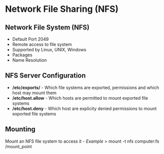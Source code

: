 # Network File Sharing (NFS)

## Network File System (NFS) 
- Default Port 2049
- Remote access to file system
- Supported by Linux, UNIX, Windows
- Packages
- Name Resolution

## NFS Server Configuration
- **/etc/exports/** - Which file systems are exported, permissions and which host may mount them
- **/etc/host.allow** - Which hosts are permitted to mount exported file systems
- **/etc/host.deny** - Which host are explicity denied permissions to mount exported file systems

## Mounting
Mount an NFS file system to access it
     - *Example* > mount -t nfs computer:fs /mount_point